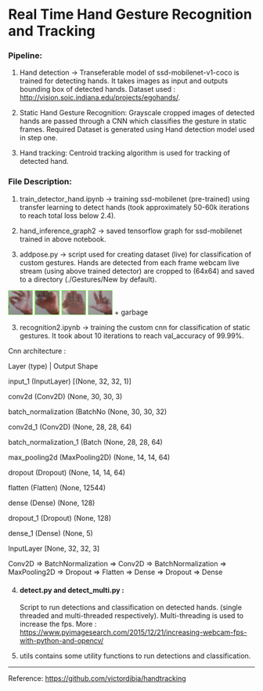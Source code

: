 # Real Time Hand Gesture Recognition and Tracking

### Pipeline:

1. Hand detection -> Transeferable model of ssd-mobilenet-v1-coco is trained for detecting hands. It takes images as input and outputs bounding box of detected hands. Dataset used : http://vision.soic.indiana.edu/projects/egohands/.

2. Static Hand Gesture Recognition: Grayscale cropped images of detected hands are passed through a CNN which classifies the gesture in static frames.
Required Dataset is generated using Hand detection model used in step one.

3. Hand tracking: Centroid tracking algorithm is used for tracking of detected hand.



### File Description:

1. train_detector_hand.ipynb -> training ssd-mobilenet (pre-trained) using transfer learning to detect hands (took approximately 50-60k iterations to reach total loss below 2.4).

2. hand_inference_graph2 -> saved tensorflow graph for ssd-mobilenet trained in above notebook.

3. addpose.py -> script used for creating dataset (live) for classification of custom gestures. Hands are detected from each frame webcam live stream (using above trained detector) are cropped to (64x64) and saved to a directory (./Gestures/New by default).

<img src="images/asl_f.png" width=10% title="asl_f"> <img src="images/fist.png" width=10% title="fist"> <img src="images/palm.png" width=10% title="palm"> <img src="images/seven.png" width=10% title="seven">   + garbage

3. recognition2.ipynb -> training the custom cnn for classification of static gestures. It took about 10 iterations to reach val_accuracy of 99.99%. 

Cnn architecture : 

  Layer (type)         |        Output Shape
  
  input_1 (InputLayer)         [(None, 32, 32, 1)]
  
  conv2d (Conv2D)              (None, 30, 30, 3)

  batch_normalization (BatchNo (None, 30, 30, 32)

  conv2d_1 (Conv2D)            (None, 28, 28, 64)

  batch_normalization_1 (Batch (None, 28, 28, 64)
  
  max_pooling2d (MaxPooling2D) (None, 14, 14, 64)

  dropout (Dropout)            (None, 14, 14, 64)

  flatten (Flatten)            (None, 12544)

  dense (Dense)                (None, 128)

  dropout_1 (Dropout)          (None, 128)

  dense_1 (Dense)              (None, 5)


    
  InputLayer [None, 32, 32, 3]
  
  Conv2D => BatchNormalization =>  Conv2D => BatchNormalization => MaxPooling2D => Dropout => Flatten => Dense => Dropout => Dense
  

4. #### detect.py and detect_multi.py : 

    Script to run detections and classification on detected hands. (single threaded and multi-threaded respectively). Multi-threading is used to increase the fps.     More : https://www.pyimagesearch.com/2015/12/21/increasing-webcam-fps-with-python-and-opencv/

5. utils contains some utility functions to run detections and classification.


------------------------------------------------------------------------------------

Reference: https://github.com/victordibia/handtracking
